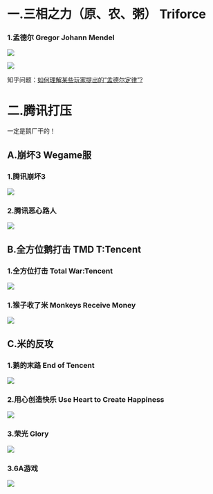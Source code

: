 # 一.三相之力（原、农、粥） Triforce

### 1.孟德尔   Gregor Johann Mendel

![](https://github.com/DreamingCats/GenshitJokes/raw/main/genshitjokes/三相之力/孟德尔1.jpg)

![](https://github.com/DreamingCats/GenshitJokes/raw/main/genshitjokes/三相之力/孟德尔2.jpg)

知乎问题：<a href="https://www.zhihu.com/question/589500266/answer/2936406715" target="_blank">如何理解某些玩家提出的“孟德尔定律”?</a>

# 二.腾讯打压

一定是鹅厂干的！

## A.崩坏3 Wegame服

### 1.腾讯崩坏3

![](https://github.com/DreamingCats/GenshitJokes/raw/main/genshitjokes/三相之力/腾讯打压/腾讯崩坏3.jpg)

### 2.腾讯恶心路人

![](https://github.com/DreamingCats/GenshitJokes/raw/main/genshitjokes/三相之力/腾讯打压/腾讯恶心路人.jpg)

## B.全方位鹅打击 TMD T:Tencent

### 1.全方位打击   Total War:Tencent

![](https://github.com/DreamingCats/GenshitJokes/raw/main/genshitjokes/三相之力/腾讯打压/全方位打击.jpg)

### 1.猴子收了米   Monkeys Receive Money

![](https://github.com/DreamingCats/GenshitJokes/raw/main/genshitjokes/三相之力/腾讯打压/猴子收了米.jpg)

## C.米的反攻

### 1.鹅的末路 End of Tencent

![](https://github.com/DreamingCats/GenshitJokes/raw/main/genshitjokes/三相之力/米的反攻/鹅的末路.jpg)

### 2.用心创造快乐   Use Heart to Create Happiness

![](https://github.com/DreamingCats/GenshitJokes/raw/main/genshitjokes/三相之力/米的反攻/用心创造快乐.jpg)

### 3.荣光   Glory

![](https://github.com/DreamingCats/GenshitJokes/raw/main/genshitjokes/三相之力/米的反攻/荣光.jpg)

### 3.6A游戏   

![](https://github.com/DreamingCats/GenshitJokes/raw/main/genshitjokes/三相之力/米的反攻/6A游戏.jpg)